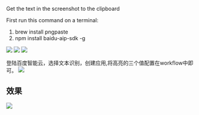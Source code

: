 Get the text in the screenshot to the clipboard

First run this command on a terminal:

1. brew install pngpaste
2. npm install baidu-aip-sdk -g


![](https://img.shields.io/badge/version-v1.1-green?style=for-the-badge)
[![](https://img.shields.io/badge/download-click-blue?style=for-the-badge)](https://github.com/alanhg/alfred-workflows/raw/master/ocr/OCR.alfredworkflow)
[![](https://img.shields.io/badge/plist-link-important?style=for-the-badge)](https://raw.githubusercontent.com/alanhg/alfred-workflows/master/ocr/src/info.plist)



<!-- more -->

登陆百度智能云，选择文本识别，创建应用,将高亮的三个值配置在workflow中即可。
![](./screenshort.png)

## 效果
![](./demo.gif)

